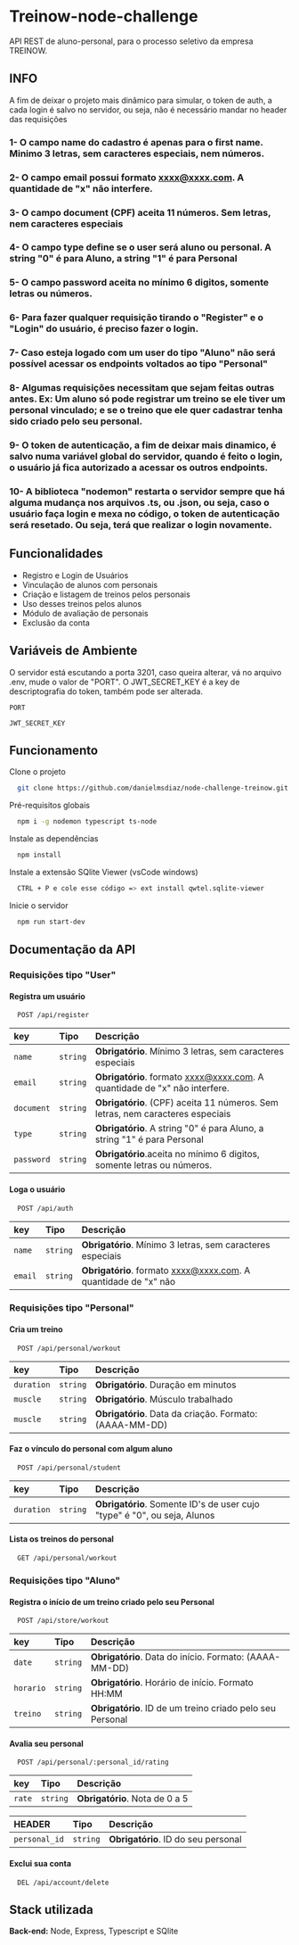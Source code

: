 
# Treinow-node-challenge

API REST de aluno-personal, para o processo seletivo da empresa TREINOW.


## INFO

A fim de deixar o projeto mais dinâmico para simular, o token de auth, a cada login é salvo no servidor, ou seja, não é necessário mandar no header das requisições

### 1- O campo name do cadastro é apenas para o first name. Minimo 3 letras, sem caracteres especiais, nem números.


### 2- O campo email possui formato xxxx@xxxx.com. A quantidade de "x" não interfere.


### 3- O campo document (CPF) aceita 11 números. Sem letras, nem caracteres especiais


### 4- O campo type define se o user será aluno ou personal. A string "0" é para Aluno, a string "1" é para Personal


### 5- O campo password aceita no mínimo 6 digitos, somente letras ou números.


### 6- Para fazer qualquer requisição tirando o "Register" e o "Login" do usuário, é preciso fazer o login.


### 7- Caso esteja logado com um user do tipo "Aluno" não será possível acessar os endpoints voltados ao tipo "Personal"


### 8- Algumas requisições necessitam que sejam feitas outras antes. Ex: Um aluno só pode registrar um treino se ele tiver um personal vinculado; e se o treino que ele quer cadastrar tenha sido criado pelo seu personal.


### 9- O token de autenticação, a fim de deixar mais dinamico, é salvo numa variável global do servidor, quando é feito o login, o usuário já fica autorizado a acessar os outros endpoints.


### 10- A biblioteca "nodemon" restarta o servidor sempre que há alguma mudança nos arquivos .ts, ou .json, ou seja, caso o usuário faça login e mexa no código, o token de autenticação será resetado. Ou seja, terá que realizar o login novamente.

## Funcionalidades

- Registro e Login de Usuários
- Vinculação de alunos com personais
- Criação e listagem de treinos pelos personais
- Uso desses treinos pelos alunos
- Módulo de avaliação de personais
- Exclusão da conta


## Variáveis de Ambiente

O servidor está escutando a porta 3201, caso queira alterar, vá no arquivo .env, mude o valor de "PORT". O JWT_SECRET_KEY é a key de descriptografia do token, também pode ser alterada.

`PORT`

`JWT_SECRET_KEY`


## Funcionamento

Clone o projeto

```bash
  git clone https://github.com/danielmsdiaz/node-challenge-treinow.git
```

Pré-requisitos globais

```bash
  npm i -g nodemon typescript ts-node
```

Instale as dependências

```bash
  npm install
```

Instale a extensão SQlite Viewer (vsCode windows)

```bash
  CTRL + P e cole esse código => ext install qwtel.sqlite-viewer
```

Inicie o servidor

```bash
  npm run start-dev
```


## Documentação da API

### Requisições tipo "User"
#### Registra um usuário

```http
  POST /api/register
```

| key   | Tipo       | Descrição                           |
| :---------- | :--------- | :---------------------------------- |
| `name` | `string` | **Obrigatório**. Mínimo 3 letras, sem caracteres especiais|
| `email` | `string` | **Obrigatório**. formato xxxx@xxxx.com. A quantidade de "x" não interfere. |
| `document` | `string` | **Obrigatório**. (CPF) aceita 11 números. Sem letras, nem caracteres especiais|
| `type` | `string` | **Obrigatório**. A string "0" é para Aluno, a string "1" é para Personal |
| `password` | `string` | **Obrigatório**.aceita no mínimo 6 digitos, somente letras ou números. |


#### Loga o usuário

```http
  POST /api/auth
```

| key   | Tipo       | Descrição                           |
| :---------- | :--------- | :---------------------------------- |
| `name` | `string` | **Obrigatório**. Mínimo 3 letras, sem caracteres especiais|
| `email` | `string` | **Obrigatório**. formato xxxx@xxxx.com. A quantidade de "x" não 


### Requisições tipo "Personal"
#### Cria um treino

```http
  POST /api/personal/workout
```

| key   | Tipo       | Descrição                           |
| :---------- | :--------- | :---------------------------------- |
| `duration` | `string` | **Obrigatório**. Duração em minutos|
| `muscle` | `string` | **Obrigatório**. Músculo trabalhado
| `muscle` | `string` | **Obrigatório**. Data da criação. Formato: (AAAA-MM-DD) 

#### Faz o vínculo do personal com algum aluno

```http
  POST /api/personal/student
```

| key   | Tipo       | Descrição                           |
| :---------- | :--------- | :---------------------------------- |
| `duration` | `string` | **Obrigatório**. Somente ID's de user cujo "type" é "0", ou seja, Alunos|

#### Lista os treinos do personal

```http
  GET /api/personal/workout
```

### Requisições tipo "Aluno"
#### Registra o início de um treino criado pelo seu Personal

```http
  POST /api/store/workout
```

| key   | Tipo       | Descrição                           |
| :---------- | :--------- | :---------------------------------- |
| `date` | `string` | **Obrigatório**. Data do início. Formato: (AAAA-MM-DD) |
| `horario` | `string` | **Obrigatório**. Horário de início. Formato HH:MM
| `treino` | `string` | **Obrigatório**. ID de um treino criado pelo seu Personal 

#### Avalia seu personal

```http
  POST /api/personal/:personal_id/rating
```

| key   | Tipo       | Descrição                           |
| :---------- | :--------- | :---------------------------------- |
| `rate` | `string` | **Obrigatório**. Nota de 0 a 5|

| HEADER   | Tipo       | Descrição                           |
| :---------- | :--------- | :---------------------------------- |
| `personal_id` | `string` | **Obrigatório**. ID do seu personal|

#### Exclui sua conta

```http
  DEL /api/account/delete
```






## Stack utilizada

**Back-end:** Node, Express, Typescript e SQlite

